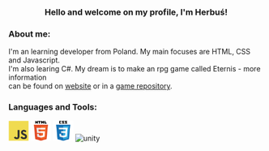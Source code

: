 <h3 align="center">Hello and welcome on my profile, I'm Herbuś!</h3>

<h3 align="left">About me:</h3>
<p align="left">
I'm an learning developer from Poland. My main focuses are HTML, CSS and Javascript.<br>
I'm also learing C#. My dream is to make an rpg game called Eternis - more information<br>
can be found on <a href="https://github.com/herbusdev/Eternis-website">website</a> or in a <a href="https://github.com/herbusdev/Eternis">game repository</a>.
</p>

<h3 align="left">Languages and Tools:</h3>
<p align="left">
<img src="https://raw.githubusercontent.com/devicons/devicon/master/icons/javascript/javascript-original.svg" alt="javascript" width="40" height="40"/>
<img src="https://raw.githubusercontent.com/devicons/devicon/master/icons/html5/html5-original-wordmark.svg" alt="html5" width="40" height="40"/>
<img src="https://raw.githubusercontent.com/devicons/devicon/master/icons/css3/css3-original-wordmark.svg" alt="css3" width="40" height="40"/>
<img src="https://www.vectorlogo.zone/logos/unity3d/unity3d-icon.svg" alt="unity" width="40" height="40"/></p>

